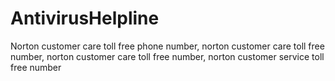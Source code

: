 # AntivirusHelpline
Norton customer care toll free phone number, norton customer care toll free number, norton customer care toll free number, norton customer service toll free number
